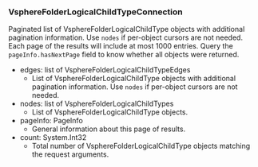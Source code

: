 ### VsphereFolderLogicalChildTypeConnection
Paginated list of VsphereFolderLogicalChildType objects with additional pagination information. Use `nodes` if per-object cursors are not needed. Each page of the results will include at most 1000 entries. Query the `pageInfo.hasNextPage` field to know whether all objects were returned.

- edges: list of VsphereFolderLogicalChildTypeEdges
  - List of VsphereFolderLogicalChildType objects with additional pagination information. Use `nodes` if per-object cursors are not needed.
- nodes: list of VsphereFolderLogicalChildTypes
  - List of VsphereFolderLogicalChildType objects.
- pageInfo: PageInfo
  - General information about this page of results.
- count: System.Int32
  - Total number of VsphereFolderLogicalChildType objects matching the request arguments.
